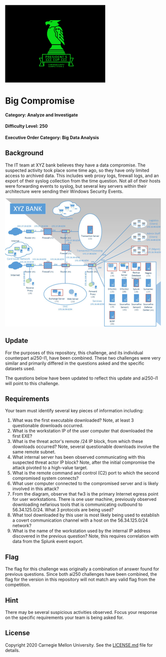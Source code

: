 <img src="../../logo.png" height="250px">

# Big Compromise

#### Category: Analyze and Investigate
#### Difficulty Level: 250
#### Executive Order Category: Big Data Analysis

## Background

The IT team at XYZ bank believes they have a data compromise. The suspected activity took place some time ago, so they
have only limited access to archived data. This includes web proxy logs, firewall logs, and an export of their syslog
collection from the time question. Not all of their hosts were forwarding events to syslog, but several key servers
within their architecture were sending their Windows Security Events.

<img src="xyzmap.png">

## Update

For the purposes of this repository, this challenge, and its individual counterpart ai250-I1, have been combined. These
two challenges were very similar and primarily differed in the questions asked and the specific datasets used.

The questions below have been updated to reflect this update and ai250-i1 will point to this challenge.

## Requirements

Your team must identify several key pieces of information including:

1. What was the first executable downloaded? Note, at least 3 questionable downloads occurred.
2. What is the workstation IP of the user computer that downloaded the first EXE?
3. What is the threat actor's remote /24 IP block, from which these downloads occurred? Note, several questionable
downloads involve the same remote subnet.
4. What internal server has been observed communicating with this suspected threat actor IP block? Note, after the
initial compromise the attack pivoted to a high-value target.
5. What is the remote command and control (C2) port to which the second compromised system connects?
6. What user computer connected to the compromised server and is likely involved in this attack?
7. From the diagram, observe that fw3 is the primary Internet egress point for user workstations. There is one user
machine, previously observed downloading nefarious tools that is communicating outbound to 56.34.125.0/24. What 3
protocols are being used?
8. What tool downloaded by this user is most likely being used to establish a covert communication channel with a host
on the 56.34.125.0/24 network?
9. What is the name of the workstation used by the internal IP address discovered in the previous question? Note, this
requires correlation with data from the Splunk event export.

## Flag

The flag for this challenge was originally a combination of answer found for previous questions. Since both ai250
challenges have been combined, the flag for the version in this repository will not match any valid flag from the
competition.

## Hint

There may be several suspicious activities observed. Focus your response on the specific requirements your team is being
asked for.

## License
Copyright 2020 Carnegie Mellon University. See the [LICENSE.md](../../LICENSE.md) file for details.